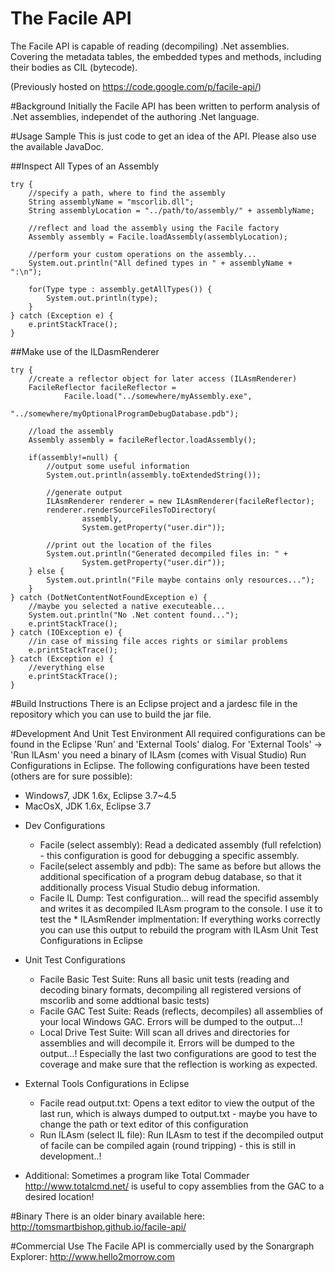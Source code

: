 
# The Facile API
The Facile API is capable of reading (decompiling) .Net assemblies. Covering the metadata tables, the embedded types and methods, including their bodies as CIL (bytecode).

(Previously hosted on https://code.google.com/p/facile-api/)

#Background
Initially the Facile API has been written to perform analysis of .Net assemblies, independet of the authoring .Net language.

#Usage Sample
This is just code to get an idea of the API. Please also use the available JavaDoc.

##Inspect All Types of an Assembly

```
try {
    //specify a path, where to find the assembly
    String assemblyName = "mscorlib.dll";
    String assemblyLocation = "../path/to/assembly/" + assemblyName;

    //reflect and load the assembly using the Facile factory
    Assembly assembly = Facile.loadAssembly(assemblyLocation);

    //perform your custom operations on the assembly...
    System.out.println("All defined types in " + assemblyName + ":\n");

    for(Type type : assembly.getAllTypes()) {
        System.out.println(type);
    }
} catch (Exception e) {
    e.printStackTrace();
}
```

##Make use of the ILDasmRenderer

```
try {
    //create a reflector object for later access (ILAsmRenderer)
    FacileReflector facileReflector =
            Facile.load("../somewhere/myAssembly.exe",
                        "../somewhere/myOptionalProgramDebugDatabase.pdb");

    //load the assembly
    Assembly assembly = facileReflector.loadAssembly();

    if(assembly!=null) {
        //output some useful information
        System.out.println(assembly.toExtendedString());

        //generate output
        ILAsmRenderer renderer = new ILAsmRenderer(facileReflector);
        renderer.renderSourceFilesToDirectory(
                assembly,
                System.getProperty("user.dir"));

        //print out the location of the files
        System.out.println("Generated decompiled files in: " +
                System.getProperty("user.dir"));
    } else {
        System.out.println("File maybe contains only resources...");
    }
} catch (DotNetContentNotFoundException e) {
    //maybe you selected a native executeable...
    System.out.println("No .Net content found...");
    e.printStackTrace();
} catch (IOException e) {
    //in case of missing file acces rights or similar problems
    e.printStackTrace();
} catch (Exception e) {
    //everything else
    e.printStackTrace();
}
```

#Build Instructions
There is an Eclipse project and a jardesc file in the repository which you can use to build the jar file.

#Development And Unit Test Environment
All required configurations can be found in the Eclipse 'Run' and 'External Tools' dialog.
For 'External Tools' -> 'Run ILAsm' you need a binary of ILAsm (comes with Visual Studio)
Run Configurations in Eclipse.
The following configurations have been tested (others are for sure possible):
- Windows7, JDK 1.6x, Eclipse 3.7~4.5
- MacOsX, JDK 1.6x, Eclipse 3.7

* Dev Configurations

  * Facile (select assembly):
Read a dedicated assembly (full refelction) - this configuration is good for debugging a specific assembly.
  * Facile(select assembly and pdb):
The same as before but allows the additional specification of a program debug database, so that it additionally process Visual Studio debug information.
  * Facile IL Dump:
Test configuration... will read the specifid assembly and writes it as decompiled ILAsm program to the console. I use it to test the  * ILAsmRender implmentation:
If everything works correctly you can use this output to rebuild the program with ILAsm
Unit Test Configurations in Eclipse

* Unit Test Configurations

  * Facile Basic Test Suite:
Runs all basic unit tests (reading and decoding binary formats, decompiling all registered versions of mscorlib and some addtional basic tests)
  * Facile GAC Test Suite:
Reads (reflects, decompiles) all assemblies of your local Windows GAC. Errors will be dumped to the output...!
  * Local Drive Test Suite:
Will scan all drives and directories for assemblies and will decompile it. Errors will be dumped to the output...!
Especially the last two configurations are good to test the coverage and make sure that the reflection is working as expected.

* External Tools Configurations in Eclipse

  * Facile read output.txt:
Opens a text editor to view the output of the last run, which is always dumped to output.txt - maybe you have to change the path or text editor of this configuration
  * Run ILAsm (select IL file):
Run ILAsm to test if the decompiled output of facile can be compiled again (round tripping) - this is still in development..!

* Additional: Sometimes a program like Total Commader http://www.totalcmd.net/ is useful to copy assemblies from the GAC to a desired location!

#Binary
There is an older binary available here: http://tomsmartbishop.github.io/facile-api/

#Commercial Use
The Facile API is commercially used by the Sonargraph Explorer: http://www.hello2morrow.com
